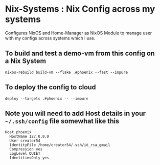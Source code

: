 # Nix-Systems : Nix Config across my systems
Configures NixOS and Home-Manager as NixOS Module to manage user with my configs across systems which I use.

## To build and test a demo-vm from this config on a Nix System
```
nixos-rebuild build-vm --flake .#phoenix --fast --impure
```
## To deploy the config to cloud
```
deploy --targets .#phoenix -- --impure
```

## Note you will need to add Host details in your `~/.ssh/config` file somewhat like this
```
Host phoenix
  HostName 127.0.0.0
  User creator54
  IdentityFile /home/creator54/.ssh/id_rsa_gmail
  Compression yes
  LogLevel QUIET
  IdentitiesOnly yes
```
